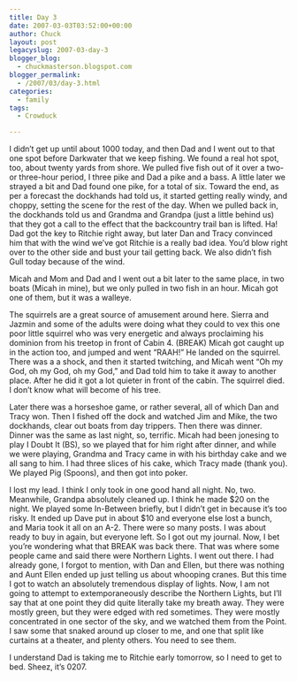 ```yaml
---
title: Day 3
date: 2007-03-03T03:52:00+00:00
author: Chuck
layout: post
legacyslug: 2007-03-day-3
blogger_blog:
  - chuckmasterson.blogspot.com
blogger_permalink:
  - /2007/03/day-3.html
categories:
  - family
tags:
  - Crowduck

---
```

I didn’t get up until about 1000 today, and then Dad and I went out to that one
spot before Darkwater that we keep fishing. We found a real hot spot, too,
about twenty yards from shore. We pulled five fish out of it over a two- or
three-hour period, I three pike and Dad a pike and a bass. A little later we
strayed a bit and Dad found one pike, for a total of six. Toward the end, as
per a forecast the dockhands had told us, it started getting really windy, and
choppy, setting the scene for the rest of the day. When we pulled back in, the
dockhands told us and Grandma and Grandpa (just a little behind us) that they
got a call to the effect that the backcountry trail ban is lifted. Ha! Dad got
the key to Ritchie right away, but later Dan and Tracy convinced him that with
the wind we’ve got Ritchie is a really bad idea. You’d blow right over to the
other side and bust your tail getting back. We also didn’t fish Gull today
because of the wind.

Micah and Mom and Dad and I went out a bit later to the same place, in two
boats (Micah in mine), but we only pulled in two fish in an hour. Micah got one
of them, but it was a walleye. 

The squirrels are a great source of amusement around here. Sierra and Jazmin
and some of the adults were doing what they could to vex this one poor little
squirrel who was very energetic and always proclaiming his dominion from his
treetop in front of Cabin 4. <span class="small-caps">(BREAK)</span> Micah got
caught up in the action too, and jumped and went “RAAH!” He landed on the
squirrel. There was a a shock, and then it started twitching, and Micah went
“Oh my God, oh my God, oh my God,” and Dad told him to take it away to another
place. After he did it got a lot quieter in front of the cabin. The squirrel
died. I don’t know what will become of his tree.

Later there was a horseshoe game, or rather several, all of which Dan and Tracy
won. Then I fished off the dock and watched Jim and Mike, the two dockhands,
clear out boats from day trippers. Then there was dinner. Dinner was the same
as last night, so, terrific. Micah had been jonesing to play I Doubt It (BS),
so we played that for him right after dinner, and while we were playing,
Grandma and Tracy came in with his birthday cake and we all sang to him. I had
three slices of his cake, which Tracy made (thank you). We played Pig (Spoons),
and then got into poker.

I lost my lead. I think I only took in one good hand all night. No, two.
Meanwhile, Grandpa absolutely cleaned up. I think he made $20 on the night. We
played some In-Between briefly, but I didn’t get in because it’s too risky. It
ended up Dave put in about $10 and everyone else lost a bunch, and Maria took
it all on an A-2. There were so many posts. I was about ready to buy in again,
but everyone left. So I got out my journal. Now, I bet you’re wondering what
that <span class="small-caps">BREAK</span> was back there. That was where some
people came and said there were Northern Lights. I went out there. I had
already gone, I forgot to mention, with Dan and Ellen, but there was nothing
and Aunt Ellen ended up just telling us about whooping cranes. But this time I
got to watch an absolutely tremendous display of lights. Now, I am not going to
attempt to extemporaneously describe the Northern Lights, but I’ll say that at
one point they did quite literally take my breath away. They were mostly green,
but they were edged with red sometimes. They were mostly concentrated in one
sector of the sky, and we watched them from the Point. I saw some that snaked
around up closer to me, and one that split like curtains at a theater, and
plenty others. You need to see them.

I understand Dad is taking me to Ritchie early tomorrow, so I need to get to
bed. Sheez, it’s 0207.
